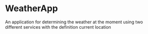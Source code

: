 # WeatherApp
An application for determining the weather at the moment using two different services with the definition current location
